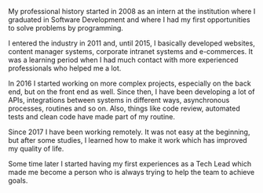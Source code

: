 My professional history started in 2008 as an intern at the institution where I graduated in Software Development and
where I had my first opportunities to solve problems by programming.

I entered the industry in 2011 and, until 2015, I basically developed websites, content manager systems, corporate
intranet systems and e-commerces. It was a learning period when I had much contact with more experienced professionals
who helped me a lot.

In 2016 I started working on more complex projects, especially on the back end, but on the front end as well. Since
then, I have been developing a lot of APIs, integrations between systems in different ways, asynchronous processes,
routines and so on. Also, things like code review, automated tests and clean code have made part of my routine.

Since 2017 I have been working remotely. It was not easy at the beginning, but after some studies, I learned how to make
it work which has improved my quality of life.

Some time later I started having my first experiences as a Tech Lead which made me become a person who is always trying
to help the team to achieve goals.
